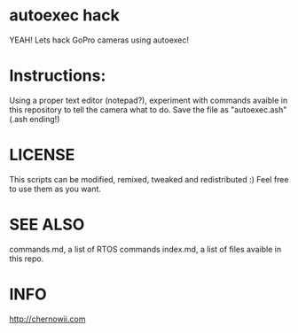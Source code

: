 autoexec hack
============

YEAH! Lets hack GoPro cameras using autoexec!

Instructions:
=============
Using a proper text editor (notepad?), experiment with commands avaible in this repository to tell the camera what to do.
Save the file as "autoexec.ash" (.ash ending!)

LICENSE
=======

This scripts can be modified, remixed, tweaked and redistributed :) Feel free to use them as you want.

SEE ALSO
========

commands.md, a list of RTOS commands
index.md, a list of files avaible in this repo.

INFO
====

http://chernowii.com

